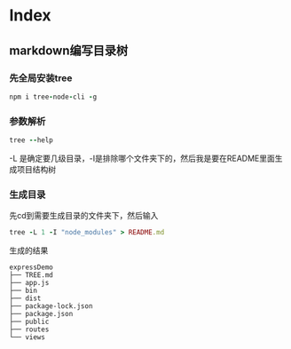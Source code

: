 # Index
## markdown编写目录树
### 先全局安装tree
```ruby
npm i tree-node-cli -g
```
### 参数解析
```ruby
tree --help
```
-L 是确定要几级目录，-I是排除哪个文件夹下的，然后我是要在README里面生成项目结构树
### 生成目录
先cd到需要生成目录的文件夹下，然后输入
```ruby
tree -L 1 -I "node_modules" > README.md
```
生成的结果
```
expressDemo
├── TREE.md
├── app.js
├── bin
├── dist
├── package-lock.json
├── package.json
├── public
├── routes
└── views
```